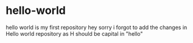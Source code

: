 # hello-world
hello world is my first repository
hey sorry i forgot to add the changes in Hello world repository as H should be capital in "hello" 
